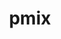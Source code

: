 ---
title: "pmix"
layout: cache
categories: [package, develop-2024-05-26]
meta: {"versions": ["5.0.1"], "compilers": ["apple-clang@=15.0.0", "cce@=15.0.1", "gcc@=10.3.0", "gcc@=11.1.0", "gcc@=11.4.0", "gcc@=12.3.0", "gcc@=7.3.1", "gcc@=9.4.0", "oneapi@=2024.0.0"], "oss": ["amzn2", "rhel8", "sle_hpc15", "ubuntu20.04", "ubuntu22.04", "ventura"], "platforms": ["darwin", "linux"], "targets": ["aarch64", "neoverse_n1", "neoverse_v1", "neoverse_v2", "ppc64le", "x86_64_v3", "x86_64_v4", "zen4"], "stacks": ["aws-isc", "aws-isc-aarch64", "aws-pcluster-neoverse_v1", "data-vis-sdk", "e4s", "e4s-cray-rhel", "e4s-cray-sles", "e4s-neoverse-v2", "e4s-neoverse_v1", "e4s-oneapi", "e4s-power", "ml-darwin-aarch64-mps", "ml-linux-x86_64-cpu", "ml-linux-x86_64-cuda", "radiuss-aws", "radiuss-aws-aarch64", "root", "tutorial"], "num_specs": 20, "num_specs_by_stack": {"ml-darwin-aarch64-mps": 1, "root": 20, "radiuss-aws-aarch64": 2, "aws-isc-aarch64": 2, "radiuss-aws": 1, "aws-pcluster-neoverse_v1": 2, "aws-isc": 1, "e4s-cray-rhel": 1, "e4s-cray-sles": 1, "e4s-power": 1, "data-vis-sdk": 1, "e4s-neoverse_v1": 1, "e4s-neoverse-v2": 1, "tutorial": 2, "ml-linux-x86_64-cpu": 1, "ml-linux-x86_64-cuda": 1, "e4s": 1, "e4s-oneapi": 1}}
spec_details: [{"hash": "ogo6ebq3rvvu6ouv66qu42ih6unqjlix", "compiler": "apple-clang@=15.0.0", "versions": ["5.0.1"], "os": "ventura", "platform": "darwin", "target": "aarch64", "variants": ["build_system=autotools", "~docs", "+pmi_backwards_compatibility", "~python", "~restful"], "stacks": ["ml-darwin-aarch64-mps", "root"], "size": "-", "tarball": "https://binaries.spack.io/develop-2024-05-26/build_cache/darwin-ventura-aarch64/apple-clang-15.0.0/pmix-5.0.1/darwin-ventura-aarch64-apple-clang-15.0.0-pmix-5.0.1-ogo6ebq3rvvu6ouv66qu42ih6unqjlix.spack"}, {"hash": "o5w6hzsbwsojf42ygn5mysizs5zwsue6", "compiler": "gcc@=7.3.1", "versions": ["5.0.1"], "os": "amzn2", "platform": "linux", "target": "aarch64", "variants": ["build_system=autotools", "~docs", "+pmi_backwards_compatibility", "~python", "~restful"], "stacks": ["radiuss-aws-aarch64", "root"], "size": "-", "tarball": "https://binaries.spack.io/develop-2024-05-26/build_cache/linux-amzn2-aarch64/gcc-7.3.1/pmix-5.0.1/linux-amzn2-aarch64-gcc-7.3.1-pmix-5.0.1-o5w6hzsbwsojf42ygn5mysizs5zwsue6.spack"}, {"hash": "hamaf3yqhuv5v2mol5x6a3jz56hxnudk", "compiler": "gcc@=7.3.1", "versions": ["5.0.1"], "os": "amzn2", "platform": "linux", "target": "aarch64", "variants": ["build_system=autotools", "~docs", "+pmi_backwards_compatibility", "~python", "~restful"], "stacks": ["aws-isc-aarch64", "root"], "size": "-", "tarball": "https://binaries.spack.io/develop-2024-05-26/build_cache/linux-amzn2-aarch64/gcc-7.3.1/pmix-5.0.1/linux-amzn2-aarch64-gcc-7.3.1-pmix-5.0.1-hamaf3yqhuv5v2mol5x6a3jz56hxnudk.spack"}, {"hash": "zsix4gcf2a6aanuu4vdhzqdnieqlzlgc", "compiler": "gcc@=7.3.1", "versions": ["5.0.1"], "os": "amzn2", "platform": "linux", "target": "x86_64_v3", "variants": ["build_system=autotools", "~docs", "+pmi_backwards_compatibility", "~python", "~restful"], "stacks": ["radiuss-aws", "root"], "size": "-", "tarball": "https://binaries.spack.io/develop-2024-05-26/build_cache/linux-amzn2-x86_64_v3/gcc-7.3.1/pmix-5.0.1/linux-amzn2-x86_64_v3-gcc-7.3.1-pmix-5.0.1-zsix4gcf2a6aanuu4vdhzqdnieqlzlgc.spack"}, {"hash": "tgkvf7bzbn4jdlx54vrc6ijdpbgd6zxz", "compiler": "gcc@=12.3.0", "versions": ["5.0.1"], "os": "amzn2", "platform": "linux", "target": "neoverse_v1", "variants": ["build_system=autotools", "~docs", "+pmi_backwards_compatibility", "~python", "~restful"], "stacks": ["aws-pcluster-neoverse_v1", "root"], "size": "-", "tarball": "https://binaries.spack.io/develop-2024-05-26/build_cache/linux-amzn2-neoverse_v1/gcc-12.3.0/pmix-5.0.1/linux-amzn2-neoverse_v1-gcc-12.3.0-pmix-5.0.1-tgkvf7bzbn4jdlx54vrc6ijdpbgd6zxz.spack"}, {"hash": "fvqqngvwebqhroxs7dl5362357xetvgc", "compiler": "gcc@=12.3.0", "versions": ["5.0.1"], "os": "amzn2", "platform": "linux", "target": "neoverse_n1", "variants": ["build_system=autotools", "~docs", "+pmi_backwards_compatibility", "~python", "~restful"], "stacks": ["aws-pcluster-neoverse_v1", "root"], "size": "-", "tarball": "https://binaries.spack.io/develop-2024-05-26/build_cache/linux-amzn2-neoverse_n1/gcc-12.3.0/pmix-5.0.1/linux-amzn2-neoverse_n1-gcc-12.3.0-pmix-5.0.1-fvqqngvwebqhroxs7dl5362357xetvgc.spack"}, {"hash": "aonxzmdxiq5buyl6kvk3cifsgrmx3wpk", "compiler": "gcc@=7.3.1", "versions": ["5.0.1"], "os": "amzn2", "platform": "linux", "target": "neoverse_n1", "variants": ["build_system=autotools", "~docs", "+pmi_backwards_compatibility", "~python", "~restful"], "stacks": ["aws-isc-aarch64", "root"], "size": "-", "tarball": "https://binaries.spack.io/develop-2024-05-26/build_cache/linux-amzn2-neoverse_n1/gcc-7.3.1/pmix-5.0.1/linux-amzn2-neoverse_n1-gcc-7.3.1-pmix-5.0.1-aonxzmdxiq5buyl6kvk3cifsgrmx3wpk.spack"}, {"hash": "3q55zy6g4jpvmtsjiyr2qfvzhme35hvn", "compiler": "gcc@=7.3.1", "versions": ["5.0.1"], "os": "amzn2", "platform": "linux", "target": "neoverse_n1", "variants": ["build_system=autotools", "~docs", "+pmi_backwards_compatibility", "~python", "~restful"], "stacks": ["radiuss-aws-aarch64", "root"], "size": "-", "tarball": "https://binaries.spack.io/develop-2024-05-26/build_cache/linux-amzn2-neoverse_n1/gcc-7.3.1/pmix-5.0.1/linux-amzn2-neoverse_n1-gcc-7.3.1-pmix-5.0.1-3q55zy6g4jpvmtsjiyr2qfvzhme35hvn.spack"}, {"hash": "e3t2gngduclt6tkw6ozetc7ap4j7kd45", "compiler": "gcc@=7.3.1", "versions": ["5.0.1"], "os": "amzn2", "platform": "linux", "target": "x86_64_v3", "variants": ["build_system=autotools", "~docs", "+pmi_backwards_compatibility", "~python", "~restful"], "stacks": ["aws-isc", "root"], "size": "-", "tarball": "https://binaries.spack.io/develop-2024-05-26/build_cache/linux-amzn2-x86_64_v3/gcc-7.3.1/pmix-5.0.1/linux-amzn2-x86_64_v3-gcc-7.3.1-pmix-5.0.1-e3t2gngduclt6tkw6ozetc7ap4j7kd45.spack"}, {"hash": "oh2qzuhxtug6dplxkj6abxgqq7yb3iah", "compiler": "cce@=15.0.1", "versions": ["5.0.1"], "os": "rhel8", "platform": "linux", "target": "zen4", "variants": ["build_system=autotools", "~docs", "+pmi_backwards_compatibility", "~python", "~restful"], "stacks": ["e4s-cray-rhel", "root"], "size": "-", "tarball": "https://binaries.spack.io/develop-2024-05-26/build_cache/linux-rhel8-zen4/cce-15.0.1/pmix-5.0.1/linux-rhel8-zen4-cce-15.0.1-pmix-5.0.1-oh2qzuhxtug6dplxkj6abxgqq7yb3iah.spack"}, {"hash": "mb43pvvmgyrkbcyzbtj2t3ziln2pzpgl", "compiler": "gcc@=10.3.0", "versions": ["5.0.1"], "os": "sle_hpc15", "platform": "linux", "target": "x86_64_v4", "variants": ["build_system=autotools", "~docs", "+pmi_backwards_compatibility", "~python", "~restful"], "stacks": ["e4s-cray-sles", "root"], "size": "-", "tarball": "https://binaries.spack.io/develop-2024-05-26/build_cache/linux-sle_hpc15-x86_64_v4/gcc-10.3.0/pmix-5.0.1/linux-sle_hpc15-x86_64_v4-gcc-10.3.0-pmix-5.0.1-mb43pvvmgyrkbcyzbtj2t3ziln2pzpgl.spack"}, {"hash": "ddqbzv3bkre5joeg2t7ox23c5d3r7mzc", "compiler": "gcc@=9.4.0", "versions": ["5.0.1"], "os": "ubuntu20.04", "platform": "linux", "target": "ppc64le", "variants": ["build_system=autotools", "~docs", "+pmi_backwards_compatibility", "~python", "~restful"], "stacks": ["e4s-power", "root"], "size": "-", "tarball": "https://binaries.spack.io/develop-2024-05-26/build_cache/linux-ubuntu20.04-ppc64le/gcc-9.4.0/pmix-5.0.1/linux-ubuntu20.04-ppc64le-gcc-9.4.0-pmix-5.0.1-ddqbzv3bkre5joeg2t7ox23c5d3r7mzc.spack"}, {"hash": "35ko4f66rriqzijibom5qgtjjgma72gq", "compiler": "gcc@=11.1.0", "versions": ["5.0.1"], "os": "ubuntu20.04", "platform": "linux", "target": "x86_64_v3", "variants": ["build_system=autotools", "~docs", "+pmi_backwards_compatibility", "~python", "~restful"], "stacks": ["data-vis-sdk", "root"], "size": "-", "tarball": "https://binaries.spack.io/develop-2024-05-26/build_cache/linux-ubuntu20.04-x86_64_v3/gcc-11.1.0/pmix-5.0.1/linux-ubuntu20.04-x86_64_v3-gcc-11.1.0-pmix-5.0.1-35ko4f66rriqzijibom5qgtjjgma72gq.spack"}, {"hash": "rznzwaeitz7cw6bm6mr4bnahjitddgxw", "compiler": "gcc@=11.4.0", "versions": ["5.0.1"], "os": "ubuntu22.04", "platform": "linux", "target": "neoverse_v1", "variants": ["build_system=autotools", "~docs", "+pmi_backwards_compatibility", "~python", "~restful"], "stacks": ["e4s-neoverse_v1", "root"], "size": "-", "tarball": "https://binaries.spack.io/develop-2024-05-26/build_cache/linux-ubuntu22.04-neoverse_v1/gcc-11.4.0/pmix-5.0.1/linux-ubuntu22.04-neoverse_v1-gcc-11.4.0-pmix-5.0.1-rznzwaeitz7cw6bm6mr4bnahjitddgxw.spack"}, {"hash": "lfz4jw6vny43ie2j2xf7ucjmssx337ns", "compiler": "gcc@=11.4.0", "versions": ["5.0.1"], "os": "ubuntu22.04", "platform": "linux", "target": "neoverse_v2", "variants": ["build_system=autotools", "~docs", "+pmi_backwards_compatibility", "~python", "~restful"], "stacks": ["e4s-neoverse-v2", "root"], "size": "-", "tarball": "https://binaries.spack.io/develop-2024-05-26/build_cache/linux-ubuntu22.04-neoverse_v2/gcc-11.4.0/pmix-5.0.1/linux-ubuntu22.04-neoverse_v2-gcc-11.4.0-pmix-5.0.1-lfz4jw6vny43ie2j2xf7ucjmssx337ns.spack"}, {"hash": "xo2hi5lllai676gtk2ufwlmvrnbuqtmx", "compiler": "gcc@=11.4.0", "versions": ["5.0.1"], "os": "ubuntu22.04", "platform": "linux", "target": "x86_64_v3", "variants": ["build_system=autotools", "~docs", "+pmi_backwards_compatibility", "~python", "~restful"], "stacks": ["tutorial", "ml-linux-x86_64-cpu", "root"], "size": "-", "tarball": "https://binaries.spack.io/develop-2024-05-26/build_cache/linux-ubuntu22.04-x86_64_v3/gcc-11.4.0/pmix-5.0.1/linux-ubuntu22.04-x86_64_v3-gcc-11.4.0-pmix-5.0.1-xo2hi5lllai676gtk2ufwlmvrnbuqtmx.spack"}, {"hash": "3xtkuyuq4jvpld54xeqdrtogygcrn7pt", "compiler": "gcc@=11.4.0", "versions": ["5.0.1"], "os": "ubuntu22.04", "platform": "linux", "target": "x86_64_v3", "variants": ["build_system=autotools", "~docs", "+pmi_backwards_compatibility", "~python", "~restful"], "stacks": ["ml-linux-x86_64-cuda", "root"], "size": "-", "tarball": "https://binaries.spack.io/develop-2024-05-26/build_cache/linux-ubuntu22.04-x86_64_v3/gcc-11.4.0/pmix-5.0.1/linux-ubuntu22.04-x86_64_v3-gcc-11.4.0-pmix-5.0.1-3xtkuyuq4jvpld54xeqdrtogygcrn7pt.spack"}, {"hash": "27simrvbdznpvp4vq54m3xsmmvzbjoh4", "compiler": "gcc@=11.4.0", "versions": ["5.0.1"], "os": "ubuntu22.04", "platform": "linux", "target": "x86_64_v3", "variants": ["build_system=autotools", "~docs", "+pmi_backwards_compatibility", "~python", "~restful"], "stacks": ["e4s", "root"], "size": "-", "tarball": "https://binaries.spack.io/develop-2024-05-26/build_cache/linux-ubuntu22.04-x86_64_v3/gcc-11.4.0/pmix-5.0.1/linux-ubuntu22.04-x86_64_v3-gcc-11.4.0-pmix-5.0.1-27simrvbdznpvp4vq54m3xsmmvzbjoh4.spack"}, {"hash": "ngdcnwti4dhfgkdgiww6nah4w4usaeuk", "compiler": "gcc@=12.3.0", "versions": ["5.0.1"], "os": "ubuntu22.04", "platform": "linux", "target": "x86_64_v3", "variants": ["build_system=autotools", "~docs", "+pmi_backwards_compatibility", "~python", "~restful"], "stacks": ["tutorial", "root"], "size": "-", "tarball": "https://binaries.spack.io/develop-2024-05-26/build_cache/linux-ubuntu22.04-x86_64_v3/gcc-12.3.0/pmix-5.0.1/linux-ubuntu22.04-x86_64_v3-gcc-12.3.0-pmix-5.0.1-ngdcnwti4dhfgkdgiww6nah4w4usaeuk.spack"}, {"hash": "adqlckv5hbsjxzma24dgfh5pulqmn7vk", "compiler": "oneapi@=2024.0.0", "versions": ["5.0.1"], "os": "ubuntu22.04", "platform": "linux", "target": "x86_64_v3", "variants": ["build_system=autotools", "~docs", "+pmi_backwards_compatibility", "~python", "~restful"], "stacks": ["root", "e4s-oneapi"], "size": "-", "tarball": "https://binaries.spack.io/develop-2024-05-26/build_cache/linux-ubuntu22.04-x86_64_v3/oneapi-2024.0.0/pmix-5.0.1/linux-ubuntu22.04-x86_64_v3-oneapi-2024.0.0-pmix-5.0.1-adqlckv5hbsjxzma24dgfh5pulqmn7vk.spack"}]
---